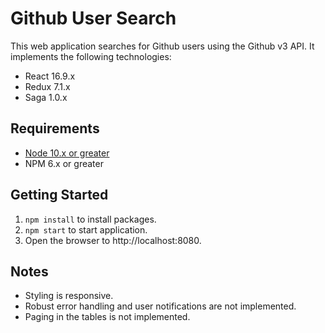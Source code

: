 # Github User Search

This web application searches for Github users using the Github v3 API. It implements the following technologies:

* React 16.9.x
* Redux 7.1.x
* Saga 1.0.x

## Requirements

* [Node 10.x or greater](https://nodejs.org/en/download/)
* NPM 6.x or greater

## Getting Started

1) `npm install` to install packages.
2) `npm start` to start application.
3) Open the browser to http://localhost:8080.

## Notes

* Styling is responsive.
* Robust error handling and user notifications are not implemented.
* Paging in the tables is not implemented.

